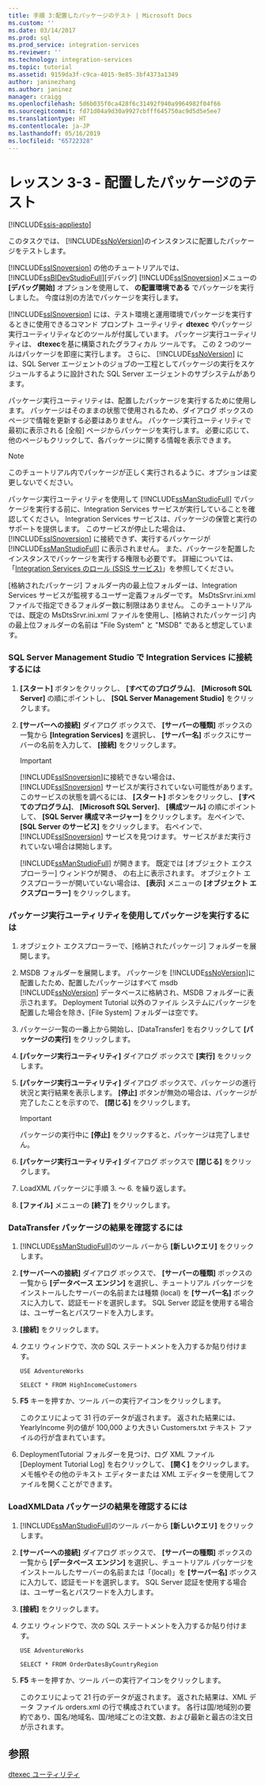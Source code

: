 ```yaml
---
title: 手順 3:配置したパッケージのテスト | Microsoft Docs
ms.custom: ''
ms.date: 03/14/2017
ms.prod: sql
ms.prod_service: integration-services
ms.reviewer: ''
ms.technology: integration-services
ms.topic: tutorial
ms.assetid: 9159da3f-c9ca-4015-9e85-3bf4373a1349
author: janinezhang
ms.author: janinez
manager: craigg
ms.openlocfilehash: 5d6b035f0ca428f6c31492f940a9964982f04f66
ms.sourcegitcommit: fd71d04a9d30a9927cbfff645750ac9d5d5e5ee7
ms.translationtype: HT
ms.contentlocale: ja-JP
ms.lasthandoff: 05/16/2019
ms.locfileid: "65722328"
---
```

# <a name="lesson-3-3---testing-the-deployed-packages"></a>レッスン 3-3 - 配置したパッケージのテスト

[!INCLUDE[ssis-appliesto](../includes/ssis-appliesto-ssvrpluslinux-asdb-asdw-xxx.md)]


このタスクでは、 [!INCLUDE[ssNoVersion](../includes/ssnoversion-md.md)]のインスタンスに配置したパッケージをテストします。  
  
[!INCLUDE[ssISnoversion](../includes/ssisnoversion-md.md)] の他のチュートリアルでは、 [!INCLUDE[ssBIDevStudioFull](../includes/ssbidevstudiofull-md.md)][デバッグ] [!INCLUDE[ssISnoversion](../includes/ssisnoversion-md.md)]メニューの **[デバッグ開始]** オプションを使用して、 **の配置環境である** でパッケージを実行しました。 今度は別の方法でパッケージを実行します。  
  
[!INCLUDE[ssISnoversion](../includes/ssisnoversion-md.md)] には、テスト環境と運用環境でパッケージを実行するときに使用できるコマンド プロンプト ユーティリティ **dtexec** やパッケージ実行ユーティリティなどのツールが付属しています。 パッケージ実行ユーティリティは、 **dtexec**を基に構築されたグラフィカル ツールです。 この 2 つのツールはパッケージを即座に実行します。 さらに、 [!INCLUDE[ssNoVersion](../includes/ssnoversion-md.md)] には、SQL Server エージェントのジョブの一工程としてパッケージの実行をスケジュールするように設計された SQL Server エージェントのサブシステムがあります。  
  
パッケージ実行ユーティリティは、配置したパッケージを実行するために使用します。 パッケージはそのままの状態で使用されるため、ダイアログ ボックスのページで情報を更新する必要はありません。 パッケージ実行ユーティリティで最初に表示される [全般] ページからパッケージを実行します。 必要に応じて、他のページもクリックして、各パッケージに関する情報を表示できます。  
  
> [!NOTE]  
> このチュートリアル内でパッケージが正しく実行されるように、オプションは変更しないでください。  
  
パッケージ実行ユーティリティを使用して [!INCLUDE[ssManStudioFull](../includes/ssmanstudiofull-md.md)] でパッケージを実行する前に、Integration Services サービスが実行していることを確認してください。 Integration Services サービスは、パッケージの保管と実行のサポートを提供します。 このサービスが停止した場合は、 [!INCLUDE[ssISnoversion](../includes/ssisnoversion-md.md)] に接続できず、実行するパッケージが [!INCLUDE[ssManStudioFull](../includes/ssmanstudiofull-md.md)] に表示されません。 また、パッケージを配置したインスタンスでパッケージを実行する権限も必要です。 詳細については、「[Integration Services のロール &#40;SSIS サービス&#41;](../integration-services/security/integration-services-roles-ssis-service.md)」を参照してください。  
  
[格納されたパッケージ] フォルダー内の最上位フォルダーは、Integration Services サービスが監視するユーザー定義フォルダーです。 MsDtsSrvr.ini.xml ファイルで指定できるフォルダー数に制限はありません。 このチュートリアルでは、既定の MsDtsSrvr.ini.xml ファイルを使用し、[格納されたパッケージ] 内の最上位フォルダーの名前は "File System" と "MSDB" であると想定しています。  
  
### <a name="to-connect-to-integration-services-in-sql-server-management-studio"></a>SQL Server Management Studio で Integration Services に接続するには  
  
1.  **[スタート]** ボタンをクリックし、 **[すべてのプログラム]**、 **[Microsoft SQL Server]** の順にポイントし、 **[SQL Server Management Studio]** をクリックします。  
  
2.  **[サーバーへの接続]** ダイアログ ボックスで、 **[サーバーの種類]** ボックスの一覧から **[Integration Services]** を選択し、 **[サーバー名]** ボックスにサーバーの名前を入力して、 **[接続]** をクリックします。  
  
    > [!IMPORTANT]  
    > [!INCLUDE[ssISnoversion](../includes/ssisnoversion-md.md)]に接続できない場合は、 [!INCLUDE[ssISnoversion](../includes/ssisnoversion-md.md)] サービスが実行されていない可能性があります。 このサービスの状態を調べるには、 **[スタート]** ボタンをクリックし、 **[すべてのプログラム]**、 **[Microsoft SQL Server]**、 **[構成ツール]** の順にポイントして、 **[SQL Server 構成マネージャー]** をクリックします。 左ペインで、 **[SQL Server のサービス]** をクリックします。 右ペインで、 [!INCLUDE[ssISnoversion](../includes/ssisnoversion-md.md)] サービスを見つけます。 サービスがまだ実行されていない場合は開始します。  
  
    [!INCLUDE[ssManStudioFull](../includes/ssmanstudiofull-md.md)] が開きます。 既定では [オブジェクト エクスプローラー] ウィンドウが開き、 の右上に表示されます。 オブジェクト エクスプローラーが開いていない場合は、 **[表示]** メニューの **[オブジェクト エクスプローラー]** をクリックします。  
  
### <a name="to-run-the-packages-using-the-execute-package-utility"></a>パッケージ実行ユーティリティを使用してパッケージを実行するには  
  
1.  オブジェクト エクスプローラーで、[格納されたパッケージ] フォルダーを展開します。  
  
2.  MSDB フォルダーを展開します。 パッケージを [!INCLUDE[ssNoVersion](../includes/ssnoversion-md.md)]に配置したため、配置したパッケージはすべて msdb [!INCLUDE[ssNoVersion](../includes/ssnoversion-md.md)] データベースに格納され、MSDB フォルダーに表示されます。 Deployment Tutorial 以外のファイル システムにパッケージを配置した場合を除き、[File System] フォルダーは空です。  
  
3.  パッケージ一覧の一番上から開始し、[DataTransfer] を右クリックして **[パッケージの実行]** をクリックします。  
  
4.  **[パッケージ実行ユーティリティ]** ダイアログ ボックスで **[実行]** をクリックします。  
  
5.  **[パッケージ実行ユーティリティ]** ダイアログ ボックスで、パッケージの進行状況と実行結果を表示します。 **[停止]** ボタンが無効の場合は、パッケージが完了したことを示すので、 **[閉じる]** をクリックします。  
  
    > [!IMPORTANT]  
    > パッケージの実行中に **[停止]** をクリックすると、パッケージは完了しません。  
  
6.  **[パッケージ実行ユーティリティ]** ダイアログ ボックスで **[閉じる]** をクリックします。  
  
7.  LoadXML パッケージに手順 3. ～ 6. を繰り返します。  
  
8.  **[ファイル]** メニューの **[終了]** をクリックします。  
  
### <a name="to-verify-the-results-of-the-datatransfer-package"></a>DataTransfer パッケージの結果を確認するには  
  
1.  [!INCLUDE[ssManStudioFull](../includes/ssmanstudiofull-md.md)]のツール バーから **[新しいクエリ]** をクリックします。  
  
2.  **[サーバーへの接続]** ダイアログ ボックスで、 **[サーバーの種類]** ボックスの一覧から **[データベース エンジン]** を選択し、チュートリアル パッケージをインストールしたサーバーの名前または種類 (local) を **[サーバー名]** ボックスに入力して、認証モードを選択します。 SQL Server 認証を使用する場合は、ユーザー名とパスワードを入力します。  
  
3.  **[接続]** をクリックします。  
  
4.  クエリ ウィンドウで、次の SQL ステートメントを入力するか貼り付けます。  
  
    `USE AdventureWorks`  
  
    `SELECT * FROM HighIncomeCustomers`  
  
5.  **F5** キーを押すか、ツール バーの実行アイコンをクリックします。  
  
    このクエリによって 31 行のデータが返されます。 返された結果には、YearlyIncome 列の値が 100,000 より大きい Customers.txt テキスト ファイルの行が含まれています。  
  
6.  DeploymentTutorial フォルダーを見つけ、ログ XML ファイル [Deployment Tutorial Log] を右クリックして、 **[開く]** をクリックします。 メモ帳やその他のテキスト エディターまたは XML エディターを使用してファイルを開くことができます。  
  
### <a name="to-verify-the-results-of-the-loadxmldata-package"></a>LoadXMLData パッケージの結果を確認するには  
  
1.  [!INCLUDE[ssManStudioFull](../includes/ssmanstudiofull-md.md)]のツール バーから **[新しいクエリ]** をクリックします。  
  
2.  **[サーバーへの接続]** ダイアログ ボックスで、 **[サーバーの種類]** ボックスの一覧から **[データベース エンジン]** を選択し、チュートリアル パッケージをインストールしたサーバーの名前または「(local)」を **[サーバー名]** ボックスに入力して、認証モードを選択します。 SQL Server 認証を使用する場合は、ユーザー名とパスワードを入力します。  
  
3.  **[接続]** をクリックします。  
  
4.  クエリ ウィンドウで、次の SQL ステートメントを入力するか貼り付けます。  
  
    `USE AdventureWorks`  
  
    `SELECT * FROM OrderDatesByCountryRegion`  
  
5.  **F5** キーを押すか、ツール バーの実行アイコンをクリックします。  
  
    このクエリによって 21 行のデータが返されます。 返された結果は、XML データ ファイル orders.xml の行で構成されています。 各行は国/地域別の要約であり、国名/地域名、国/地域ごとの注文数、および最新と最古の注文日が示されます。  
  
## <a name="see-also"></a>参照  
[dtexec ユーティリティ](../integration-services/packages/dtexec-utility.md)  
  
  
  
